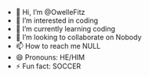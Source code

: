 - 👋 Hi, I’m @OwelleFitz
- 👀 I’m interested in coding
- 🌱 I’m currently learning coding
- 💞️ I’m looking to collaborate on Nobody
- 📫 How to reach me NULL
- 😄 Pronouns: HE/HIM
- ⚡ Fun fact: SOCCER

<!---
OwelleFitz/OwelleFitz is a ✨ special ✨ repository because its `README.md` (this file) appears on your GitHub profile.
You can click the Preview link to take a look at your changes.
--->
